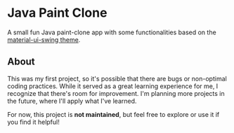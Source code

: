 # Java Paint Clone

A small fun Java paint-clone app with some functionalities based on the [material-ui-swing theme](https://github.com/atarw/material-ui-swing).

## About

This was my first project, so it's possible that there are bugs or non-optimal coding practices. While it served as a great learning experience for me, I recognize that there's room for improvement. I'm planning more projects in the future, where I'll apply what I've learned.

For now, this project is **not maintained**, but feel free to explore or use it if you find it helpful!


